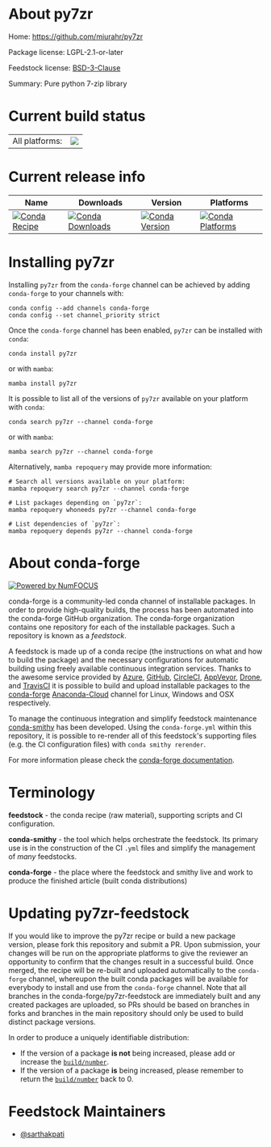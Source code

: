 About py7zr
===========

Home: https://github.com/miurahr/py7zr

Package license: LGPL-2.1-or-later

Feedstock license: [BSD-3-Clause](https://github.com/conda-forge/py7zr-feedstock/blob/main/LICENSE.txt)

Summary: Pure python 7-zip library

Current build status
====================


<table><tr><td>All platforms:</td>
    <td>
      <a href="https://dev.azure.com/conda-forge/feedstock-builds/_build/latest?definitionId=13346&branchName=main">
        <img src="https://dev.azure.com/conda-forge/feedstock-builds/_apis/build/status/py7zr-feedstock?branchName=main">
      </a>
    </td>
  </tr>
</table>

Current release info
====================

| Name | Downloads | Version | Platforms |
| --- | --- | --- | --- |
| [![Conda Recipe](https://img.shields.io/badge/recipe-py7zr-green.svg)](https://anaconda.org/conda-forge/py7zr) | [![Conda Downloads](https://img.shields.io/conda/dn/conda-forge/py7zr.svg)](https://anaconda.org/conda-forge/py7zr) | [![Conda Version](https://img.shields.io/conda/vn/conda-forge/py7zr.svg)](https://anaconda.org/conda-forge/py7zr) | [![Conda Platforms](https://img.shields.io/conda/pn/conda-forge/py7zr.svg)](https://anaconda.org/conda-forge/py7zr) |

Installing py7zr
================

Installing `py7zr` from the `conda-forge` channel can be achieved by adding `conda-forge` to your channels with:

```
conda config --add channels conda-forge
conda config --set channel_priority strict
```

Once the `conda-forge` channel has been enabled, `py7zr` can be installed with `conda`:

```
conda install py7zr
```

or with `mamba`:

```
mamba install py7zr
```

It is possible to list all of the versions of `py7zr` available on your platform with `conda`:

```
conda search py7zr --channel conda-forge
```

or with `mamba`:

```
mamba search py7zr --channel conda-forge
```

Alternatively, `mamba repoquery` may provide more information:

```
# Search all versions available on your platform:
mamba repoquery search py7zr --channel conda-forge

# List packages depending on `py7zr`:
mamba repoquery whoneeds py7zr --channel conda-forge

# List dependencies of `py7zr`:
mamba repoquery depends py7zr --channel conda-forge
```


About conda-forge
=================

[![Powered by
NumFOCUS](https://img.shields.io/badge/powered%20by-NumFOCUS-orange.svg?style=flat&colorA=E1523D&colorB=007D8A)](https://numfocus.org)

conda-forge is a community-led conda channel of installable packages.
In order to provide high-quality builds, the process has been automated into the
conda-forge GitHub organization. The conda-forge organization contains one repository
for each of the installable packages. Such a repository is known as a *feedstock*.

A feedstock is made up of a conda recipe (the instructions on what and how to build
the package) and the necessary configurations for automatic building using freely
available continuous integration services. Thanks to the awesome service provided by
[Azure](https://azure.microsoft.com/en-us/services/devops/), [GitHub](https://github.com/),
[CircleCI](https://circleci.com/), [AppVeyor](https://www.appveyor.com/),
[Drone](https://cloud.drone.io/welcome), and [TravisCI](https://travis-ci.com/)
it is possible to build and upload installable packages to the
[conda-forge](https://anaconda.org/conda-forge) [Anaconda-Cloud](https://anaconda.org/)
channel for Linux, Windows and OSX respectively.

To manage the continuous integration and simplify feedstock maintenance
[conda-smithy](https://github.com/conda-forge/conda-smithy) has been developed.
Using the ``conda-forge.yml`` within this repository, it is possible to re-render all of
this feedstock's supporting files (e.g. the CI configuration files) with ``conda smithy rerender``.

For more information please check the [conda-forge documentation](https://conda-forge.org/docs/).

Terminology
===========

**feedstock** - the conda recipe (raw material), supporting scripts and CI configuration.

**conda-smithy** - the tool which helps orchestrate the feedstock.
                   Its primary use is in the construction of the CI ``.yml`` files
                   and simplify the management of *many* feedstocks.

**conda-forge** - the place where the feedstock and smithy live and work to
                  produce the finished article (built conda distributions)


Updating py7zr-feedstock
========================

If you would like to improve the py7zr recipe or build a new
package version, please fork this repository and submit a PR. Upon submission,
your changes will be run on the appropriate platforms to give the reviewer an
opportunity to confirm that the changes result in a successful build. Once
merged, the recipe will be re-built and uploaded automatically to the
`conda-forge` channel, whereupon the built conda packages will be available for
everybody to install and use from the `conda-forge` channel.
Note that all branches in the conda-forge/py7zr-feedstock are
immediately built and any created packages are uploaded, so PRs should be based
on branches in forks and branches in the main repository should only be used to
build distinct package versions.

In order to produce a uniquely identifiable distribution:
 * If the version of a package **is not** being increased, please add or increase
   the [``build/number``](https://docs.conda.io/projects/conda-build/en/latest/resources/define-metadata.html#build-number-and-string).
 * If the version of a package **is** being increased, please remember to return
   the [``build/number``](https://docs.conda.io/projects/conda-build/en/latest/resources/define-metadata.html#build-number-and-string)
   back to 0.

Feedstock Maintainers
=====================

* [@sarthakpati](https://github.com/sarthakpati/)


<!-- dummy commit to enable rerendering -->


